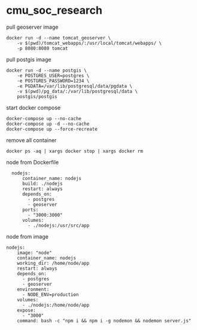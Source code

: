 # cmu_soc_research
pull geoserver image
```
docker run -d --name tomcat_geoserver \
    -v $(pwd)/tomcat_webapps/:/usr/local/tomcat/webapps/ \
    -p 8080:8080 tomcat
```
pull postgis image
```
docker run -d --name postgis \
    -e POSTGRES_USER=postgres \
    -e POSTGRES_PASSWORD=1234 \
    -e PGDATA=/var/lib/postgresql/data/pgdata \
    -v $(pwd)/pg_data/:/var/lib/postgresql/data \
    postgis/postgis
```
start docker compose
```
docker-compose up --no-cache
docker-compose up -d --no-cache
docker-compose up --force-recreate
```

remove all container
```
docker ps -aq | xargs docker stop | xargs docker rm
```


node from Dockerfile
```
  nodejs:
      container_name: nodejs
      build: ./nodejs
      restart: always
      depends_on:
        - postgres
        - geoserver
      ports:
        - "3000:3000"
      volumes:
        - ./nodejs:/usr/src/app
```

node from image
```
nodejs:
    image: "node"
    container_name: nodejs
    working_dir: /home/node/app
    restart: always
    depends_on:
      - postgres
      - geoserver
    environment:
      - NODE_ENV=production
    volumes:
      - ./nodejs:/home/node/app
    expose:
      - "3000"
    command: bash -c "npm i && npm i -g nodemon && nodemon server.js"
```
